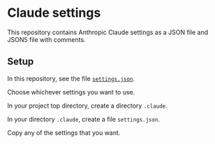 # Claude settings

This repository contains Anthropic Claude settings as a JSON file and JSON5 file with comments.

## Setup

In this repository, see the file [`settings.json`](settings.json).

Choose whichever settings you want to use.

In your project top directory, create a directory `.claude`.

In your directory `.claude`, create a file `settings.json`.

Copy any of the settings that you want.
